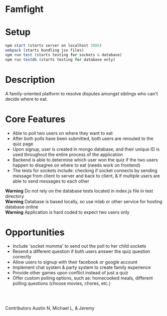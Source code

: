 # Famfight

<h1>Setup</h1>

```javascript
npm start (starts server on localhost 3000)
webpack (starts bundling jsx files)
npm run test (starts testing for sockets & database)
npm run testdb (starts testing for database only)
```

<h1>Description</h1>

A family-oriented platform to resolve disputes amongst siblings who can't decide where to eat.

<h1>Core Features</h1>
<ul>
  <li>Able to poll two users on where they want to eat</li>

  <li>After both polls have been submitted, both users are rerouted to the quiz page</li>

  <li>Upon signup, user is created in mongo database, and their unique ID is used throughout the entire process of the application</li>

  <li>Backend is able to determine which user won the quiz if the two users happen to disagree on where to eat (needs work on frontend)</li>

  <li>The tests for sockets include: checking if socket connects by sending message from client to server and back to client, & if multiple users are able to send messages to each other</li>
</ul>



<b>Warning</b> Do not rely on the database tests located in index.js file in test directory<br />
<b>Warning</b> Database is based locally, so use mlab or other service for hosting database online<br />
<b>Warning</b> Application is hard coded to expect two users only

<h1>Opportunities</h1>
<ul>

<li>Include 'socket momma' to send out the poll to her child sockets</li>

<li>Resend a different question if both users answer the quiz question correctly</li>

<li>Allow users to signup with their facebook or google account</li>

<li>Implement chat system & party system to create family experience</li>

<li>Provide other games upon conflict instead of just a quiz</li>

<li>Offer custom polling options, such as: homecooked meals, different polling questions (choose movies, chores, etc.)</li>
</ul>
<br /> <br />

Contributors Austin N, Michael L, & Jeremy 
